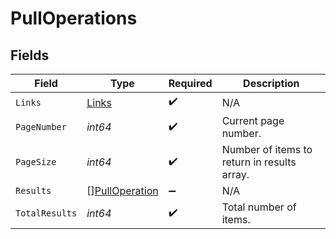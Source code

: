# PullOperations


## Fields

| Field                                                   | Type                                                    | Required                                                | Description                                             |
| ------------------------------------------------------- | ------------------------------------------------------- | ------------------------------------------------------- | ------------------------------------------------------- |
| `Links`                                                 | [Links](../../models/shared/links.md)                   | :heavy_check_mark:                                      | N/A                                                     |
| `PageNumber`                                            | *int64*                                                 | :heavy_check_mark:                                      | Current page number.                                    |
| `PageSize`                                              | *int64*                                                 | :heavy_check_mark:                                      | Number of items to return in results array.             |
| `Results`                                               | [][PullOperation](../../models/shared/pulloperation.md) | :heavy_minus_sign:                                      | N/A                                                     |
| `TotalResults`                                          | *int64*                                                 | :heavy_check_mark:                                      | Total number of items.                                  |